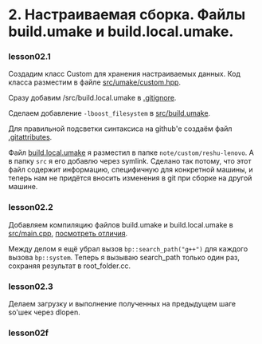 # 2. Настраиваемая сборка. Файлы build.umake и build.local.umake.

### lesson02.1

Создадим класс Custom для хранения настраиваемых данных. Код класса разместим в файле [src/umake/custom.hpp](/../lesson02.1/src/umake/custom.hpp).

Сразу добавим /src/build.local.umake в [.gitignore](/../lesson02.1/.gitignore).

Сделаем добавление `-lboost_filesystem` в [src/build.umake](/../lesson02.1/src/build.umake).

Для правильной подсветки синтаксиса на github'е создаём файл [.gitattributes](/../lesson02.1/.gitattributes).

Файл [build.local.umake](/../lesson02.1/note/custom/reshu-lenovo/build.local.umake) я разместил в папке `note/custom/reshu-lenovo`. А в папку `src` я его добавлю через symlink. Сделано так потому, что этот файл содержит информацию, специфичную для конкретной машины, и теперь нам не придётся вносить изменения в git при сборке на другой машине.

### lesson02.2

Добавляем компиляцию файлов build.umake и build.local.umake в [src/main.cpp](/../lesson02.2/src/main.cpp), [посмотреть отличия](/../../compare/c022..c023).

Между делом я ещё убрал вызов `bp::search_path("g++")` для каждого вызова `bp::system`. Теперь я вызываю search_path только один раз, сохраняя результат в root_folder.cc.

### lesson02.3

Делаем загрузку и выполнение полученных на предыдущем шаге so'шек через dlopen.

### lesson02f
